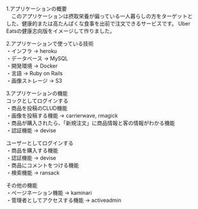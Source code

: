 1.アプリケーションの概要  
　このアプリケーションは摂取栄養が偏っている一人暮らしの方をターゲットとした、健康的または高たんぱくな食事を出前で注文できるサービスです。
Uber Eatsの健康志向版をイメージして作りました。

2.アプリケーションで使っている技術  
・インフラ → heroku  
・データベース → MySQL  
・開発環境 → Docker  
・言語 → Ruby on Rails  
・画像ストレージ → S3

3.アプリケーションの機能  
コックとしてログインする  
・商品を投稿のCLUD機能  
・画像を投稿する機能 → carrierwave, rmagick  
・商品が購入されたら、「新規注文」に商品情報と客の情報がわかる機能  
・認証機能 → devise  

ユーザーとしてログインする  
・商品を購入する機能  
・認証機能 → devise  
・商品にコメントをつける機能  
・検索機能 → ransack  

その他の機能  
・ページネーション機能 → kaminari  
・管理者としてアクセスする機能 → activeadmin
